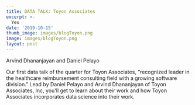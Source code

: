 ```yaml
---
title: DATA TALK: Toyon Associates
excerpt: >-
  Yes
date: '2019-10-15'
thumb_image: images/blogToyon.png
image: images/blogToyon.png
layout: post
---
```


Arvind Dhananjayan and Daniel Pelayo

Our first data talk of the quarter for Toyon Associates, “recognized leader in the healthcare reimbursement consulting field with a growing software division.”  Lead by Daniel Pelayo and Arvind Dhananjayan of Toyon Associates, Inc, you'll get to learn about their work and how Toyon Associates incorporates data science into their work.
